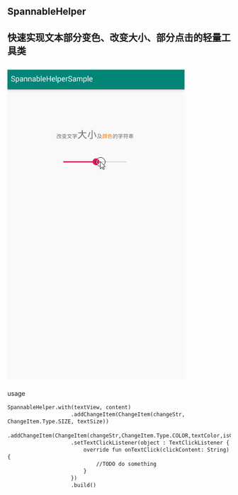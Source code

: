 SpannableHelper
----
快速实现文本部分变色、改变大小、部分点击的轻量工具类
---
![](https://raw.githubusercontent.com/CuiZhaoHui/SpannableHelper/master/gif/RECORD.gif)
----

usage
```
SpannableHelper.with(textView, content)
                    .addChangeItem(ChangeItem(changeStr, ChangeItem.Type.SIZE, textSize))
                    .addChangeItem(ChangeItem(changeStr,ChangeItem.Type.COLOR,textColor,isClickAble))
                    .setTextClickListener(object : TextClickListener {
                        override fun onTextClick(clickContent: String) {
                            //TODO do something
                        }
                    })
                    .build()
```

